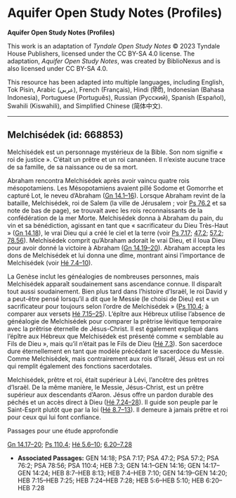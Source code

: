 # Aquifer Open Study Notes (Profiles)

**Aquifer Open Study Notes (Profiles)**

This work is an adaptation of *Tyndale Open Study Notes* © 2023 Tyndale House Publishers, licensed under the CC BY\-SA 4\.0 license. The adaptation, *Aquifer Open Study Notes*, was created by BiblioNexus and is also licensed under CC BY\-SA 4\.0\.

This resource has been adapted into multiple languages, including English, Tok Pisin, Arabic (عربي), French (Français), Hindi (हिंदी), Indonesian (Bahasa Indonesia), Portuguese (Português), Russian (Русский), Spanish (Español), Swahili (Kiswahili), and Simplified Chinese (简体中文).



--------------------------------

## Melchisédek (id: 668853)

Melchisédek est un personnage mystérieux de la Bible. Son nom signifie « roi de justice ». C’était un prêtre et un roi cananéen. Il n’existe aucune trace de sa famille, de sa naissance ou de sa mort.

Abraham rencontra Melchisédek après avoir vaincu quatre rois mésopotamiens. Les Mésopotamiens avaient pillé Sodome et Gomorrhe et capturé Lot, le neveu d’Abraham ([Gn 14\.1–16](https://ref.ly/Gen14:1-Gen14:16)). Lorsque Abraham revint de la bataille, Melchisédek, roi de Salem (la ville de Jérusalem ; voir [Ps 76\.2](https://ref.ly/Ps76:2) et sa note de bas de page), se trouvait avec les rois reconnaissants de la confédération de la mer Morte. Melchisédek donna à Abraham du pain, du vin et sa bénédiction, agissant en tant que « sacrificateur du Dieu Très\-Haut » ([Gn 14\.18](https://ref.ly/Gen14:18)), le vrai Dieu qui a créé le ciel et la terre (voir [Ps 7\.17](https://ref.ly/Ps7:17); [47\.2](https://ref.ly/Ps47:2); [57\.2](https://ref.ly/Ps57:2); [78\.56](https://ref.ly/Ps78:56)). Melchisédek comprit qu’Abraham adorait le vrai Dieu, et il loua Dieu pour avoir donné la victoire à Abraham ([Gn 14\.19–20](https://ref.ly/Gen14:19-Gen14:20)). Abraham accepta les dons de Melchisédek et lui donna une dîme, montrant ainsi l’importance de Melchisédek (voir [Hé 7\.4–10](https://ref.ly/Heb7:4-Heb7:10)).

La Genèse inclut les généalogies de nombreuses personnes, mais Melchisédek apparaît soudainement sans ascendance connue. Il disparaît tout aussi soudainement. Bien plus tard dans l’histoire d’Israël, le roi David y a peut\-être pensé lorsqu’il a dit que le Messie (le choisi de Dieu) est « un sacrificateur pour toujours selon l’ordre de Melchisédek » ([Ps 110\.4](https://ref.ly/Ps110:4); à comparer aux versets [Hé 7\.15–25](https://ref.ly/Heb7:15-Heb7:25)). L’épître aux Hébreux utilise l’absence de généalogie de Melchisédek pour comparer la prêtrise lévitique temporaire avec la prêtrise éternelle de Jésus\-Christ. Il est également expliqué dans l’épître aux Hébreux que Melchisédek est présenté comme « semblable au Fils de Dieu », mais qu’il n’était pas le Fils de Dieu ([Hé 7\.3](https://ref.ly/Heb7:3)). Son sacerdoce dure éternellement en tant que modèle précédant le sacerdoce du Messie. Comme Melchisédek, mais contrairement aux rois d’Israël, Jésus est un roi qui remplit également des fonctions sacerdotales.

Melchisédek, prêtre et roi, était supérieur à Lévi, l’ancêtre des prêtres d’Israël. De la même manière, le Messie, Jésus\-Christ, est un prêtre supérieur aux descendants d’Aaron. Jésus offre un pardon durable des péchés et un accès direct à Dieu ([Hé 7\.24–28](https://ref.ly/Heb7:24-Heb7:28)). Il guide son peuple par le Saint\-Esprit plutôt que par la loi ([Hé 8\.7–13](https://ref.ly/Heb8:7-Heb8:13)). Il demeure à jamais prêtre et roi pour ceux qui lui font confiance.

Passages pour une étude approfondie

[Gn 14\.17–20](https://ref.ly/Gen14:17-Gen14:24); [Ps 110\.4](https://ref.ly/Ps110:4); [Hé 5\.6–10](https://ref.ly/Heb5:6-Heb5:10); [6\.20–7\.28](https://ref.ly/Heb6:20-Heb7:28)

* **Associated Passages:** GEN 14:18; PSA 7:17; PSA 47:2; PSA 57:2; PSA 76:2; PSA 78:56; PSA 110:4; HEB 7:3; GEN 14:1–GEN 14:16; GEN 14:17–GEN 14:24; HEB 8:7–HEB 8:13; HEB 7:4–HEB 7:10; GEN 14:19–GEN 14:20; HEB 7:15–HEB 7:25; HEB 7:24–HEB 7:28; HEB 5:6–HEB 5:10; HEB 6:20–HEB 7:28

